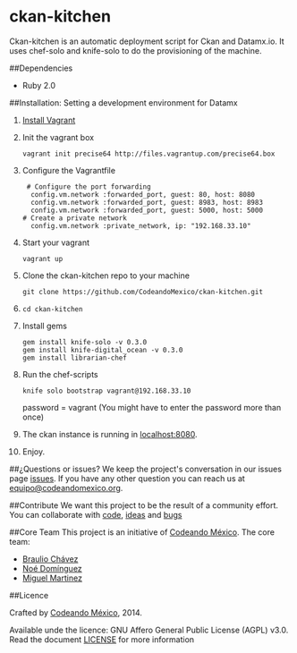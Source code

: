 ckan-kitchen
============

Ckan-kitchen is an automatic deployment script for Ckan and Datamx.io. It uses chef-solo and knife-solo to do the provisioning of the machine.

##Dependencies
- Ruby 2.0

##Installation: Setting a development environment for Datamx

1. [Install Vagrant](http://docs.vagrantup.com/v2/getting-started/index.html)
2. Init the vagrant box

    `vagrant init precise64 http://files.vagrantup.com/precise64.box`
3. Configure the Vagrantfile

   ```
    # Configure the port forwarding
     config.vm.network :forwarded_port, guest: 80, host: 8080
     config.vm.network :forwarded_port, guest: 8983, host: 8983
     config.vm.network :forwarded_port, guest: 5000, host: 5000
   # Create a private network
     config.vm.network :private_network, ip: "192.168.33.10"
   ```
   
4. Start your vagrant 
   
   `vagrant up`

5. Clone the ckan-kitchen repo to your machine

   `git clone https://github.com/CodeandoMexico/ckan-kitchen.git`

6. `cd ckan-kitchen`
7. Install gems
   
   ```
   gem install knife-solo -v 0.3.0 
   gem install knife-digital_ocean -v 0.3.0
   gem install librarian-chef
   ```

8. Run the chef-scripts

   `knife solo bootstrap vagrant@192.168.33.10`
    
   password = vagrant  (You might have to enter the password more than once)
9. The ckan instance is running in [localhost:8080](http://localhost:8080). 
10. Enjoy.

##¿Questions or issues?
We keep the project's conversation in our issues page [issues](https://github.com/CodeandoMexico/ckan-kitchen/issues). If you have any other question you can reach us at <equipo@codeandomexico.org>.

##Contribute
We want this project to be the result of a community effort. You can collaborate with [code](https://github.com/CodeandoMexico/ckan-kitchen/pulls), [ideas](https://github.com/CodeandoMexico/ckan-kitchen/issues) and [bugs](https://github.com/CodeandoMexico/ckan-kitchen/issues)

##Core Team
This project is an initiative of [Codeando México](https://github.com/CodeandoMexico?tab=members).
The core team:
- [Braulio Chávez](https://github.com/HackerOfDreams)
- [Noé Domínguez](https://github.com/poguez)
- [Miguel Martinez](https://github.com/miguelmc)

##Licence

Crafted by [Codeando México](https://github.com/CodeandoMexico?tab=members), 2014.

Available unde the licence: GNU Affero General Public License (AGPL) v3.0. Read the document [LICENSE](/LICENSE) for more information
